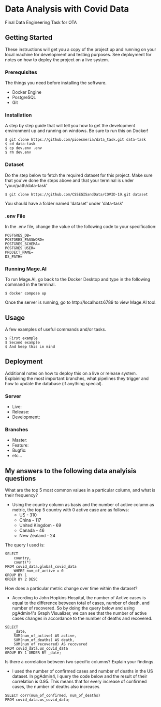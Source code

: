 # Data Analysis with Covid Data

Final Data Engineering Task for OTA

## Getting Started

These instructions will get you a copy of the project up and running on your local machine for development and testing purposes. See deployment for notes on how to deploy the project on a live system.

### Prerequisites

The things you need before installing the software.

* Docker Engine
* PostgreSQL
* Git

### Installation

A step by step guide that will tell you how to get the development environment up and running on windows.
Be sure to run this on Docker!

```
$ git clone https://github.com/pioesmeria/data_task.git data-task
$ cd data-task
$ cp dev.env .env
$ rm dev.env
```

### Dataset
Do the step below to fetch the required dataset for this project. Make sure that you've done the steps above and that your terminal is under 'your/path/data-task'

```
$ git clone https://github.com/CSSEGISandData/COVID-19.git dataset
```

You should have a folder named 'dataset' under 'data-task'


### .env File

In the .env file, change the value of the following code to your specification:

```
POSTGRES_DB=
POSTGRES_PASSWORD=
POSTGRES_SCHEMA=
POSTGRES_USER=
PROJECT_NAME=
DS_PATH=
```

### Running Mage.AI

To run Mage.AI, go back to the Docker Desktop and type in the following command in the terminal.

```
$ docker compose up
```

Once the server is running, go to http://localhost:6789 to view Mage.AI tool.

## Usage

A few examples of useful commands and/or tasks.

```
$ First example
$ Second example
$ And keep this in mind
```

## Deployment

Additional notes on how to deploy this on a live or release system. Explaining the most important branches, what pipelines they trigger and how to update the database (if anything special).

### Server

* Live:
* Release:
* Development:

### Branches

* Master:
* Feature:
* Bugfix:
* etc...

## My answers to the following data analyisis questions

What are the top 5 most common values in a particular column, and what is their frequency?
*  Using the country column as basis and the number of active column as metric, the top 5 country with 0 active case are as follows:
    * US - 310
    * China - 117
    * United Kingdom - 69
    * Canada - 46
    * New Zealand - 24

The query I used is:
```
SELECT 
	country,
	count(*) 
FROM covid_data.global_covid_data 
	WHERE num_of_active = 0 
GROUP BY 1
ORDER BY 2 DESC
```

How does a particular metric change over time within the dataset?
*  According to John Hopkins Hospital, the number of Active cases is equal to the difference between total of cases, number of death, and number of recovered. So by doing the query below and using pgAdmin4's Graph Visualizer, we can see that the number of active cases changes in accordance to the number of deaths and recovered. 

```
SELECT 
	_date, 
	SUM(num_of_active) AS active, 
	SUM(num_of_deaths) AS death, 
	SUM(num_of_recovered) AS recovered
FROM covid_data.us_covid_data
GROUP BY 1 ORDER BY _date;
```

Is there a correlation between two specific columns? Explain your findings.
* I used the number of confirmed cases and number of deaths in the US dataset. In pgAdmin4, I query the code below and the result of their correlation is 0.95. This means that for every increase of confirmed cases, the number of deaths also increases.

```
SELECT corr(num_of_confirmed, num_of_deaths)
FROM covid_data.us_covid_data;
```


